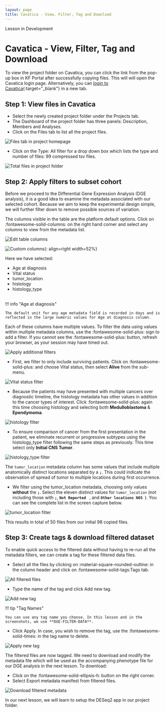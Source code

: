 ```yaml
---
layout: page
title: Cavatica - View, Filter, Tag and Download
---
```


<div class="banner"><span class="banner-text">Lesson in Development</span></div>

Cavatica - View, Filter, Tag and Download
=======================

To view the project folder on Cavatica, you can click the link from the pop-up box in KF Portal after successfully copying files. This will will open the Cavatica login page.
Alternatively, you can [login to Cavatica](https://cavatica.sbgenomics.com){:target="_blank"} in a new tab.

## Step 1: View files in Cavatica <a name="view-files"></a>

* Select the newly created project folder under the <span class="highlight_txt">Projects</span> tab.
* The Dashboard of the project folder has three panels: Description, Members and Analyses.
* Click on the <span class="highlight_txt">Files</span> tab to list all the project files.

![Files tab in project homepage](../rna-seq-images/10_Cavatica.png "Files tab in project homepage")

* Click on the <span class="highlight_txt">Type: All</span> filter for a drop down box which lists the type and number of files: 99 compressed tsv files.

![Total files in project folder](../rna-seq-images/11_Cavatica.png "Total files in project folder")


## Step 2: Apply filters to subset cohort

Before we proceed to the Differential Gene Expression Analysis (DGE analysis), it is a good idea to examine the metadata associated with our selected cohort. Because we aim to keep the experimental design simple, we will further filter down to remove possible sources of variation.

The columns visible in the table are the platform default options. Click on <span class="highlight_txt">:fontawesome-solid-columns:</span> on the right hand corner and select any columns to view from the metadata list.

![Edit table columns](../rna-seq-images/12_Cavatica.png "Edit table columns")

![Custom columns](../rna-seq-images/13_Cavatica.png "Custom columns"){: align=right width=52%}

Here we have selected:

 - Age at diagnosis
 - Vital status
 - tumor_location
 - histology
 - histology_type

</br>
!!! info "Age at diagnosis"

    The default unit for any age metadata field is recorded in days and is reflected in the large numeric values for Age at diagnosis column.

Each of these columns have multiple values. To filter the data using values within multiple metadata columns, use the <span class="highlight_txt">:fontawesome-solid-plus:</span> sign to add a filter. If you cannot see the <span class="highlight_txt">:fontawesome-solid-plus:</span> button, refresh your browser, as your session may have timed out.

![Apply additional filters](../rna-seq-images/14_Cavatica.png "Apply additional filters")

* First, we filter to only include surviving patients. Click on <span class="highlight_txt">:fontawesome-solid-plus:</span> and
choose <span class="highlight_txt">Vital status</span>, then select **Alive** from the sub-menu.

![Vital status filter](../rna-seq-images/15_Cavatica.png "Vital status filter")

* Because the patients may have presented with multiple cancers over diagnostic timeline, the <span class="highlight_txt">histology</span> metadata has other values in addition to the cancer types of interest. Click <span class="highlight_txt">:fontawesome-solid-plus:</span> again this time choosing <span class="highlight_txt">histology</span> and selecting both **Medulloblastoma** & **Ependymoma**.

![histology filter](../rna-seq-images/16_Cavatica.png "histology filter")

* To ensure comparison of cancer from the first presentation in the patient, we eliminate recurrent or progressive subtypes using the <span class="highlight_txt">histology_type</span> filter following the same steps as previously. This time select only **Initial CNS Tumor**.

![histology_type filter](../rna-seq-images/17_Cavatica.png "histology_type filter")

The `tumor_location` metadata column has some values that include multiple anatomically distinct locations separated by a **`;`**. This could indicate the observation of spread of tumor to multiple locations during first occurrence.

* We filter using the <span class="highlight_txt">tumor_location</span> metadata, choosing only values **without** the **`;`**. Select the eleven distinct values for `tumor_location` (not including those with **`;`**, **`Not Reported `** , and **`Other locations NOS `**). You can see the complete list in the screen capture below.

![tumor_location filter](../rna-seq-images/18_Cavatica.png "tumor_location filter")

This results in total of 50 files from our initial 98 copied files.

## Step 3: Create tags & download filtered dataset

To enable quick access to the filtered data without having to re-run all the metadata filters, we can create a tag for these filtered data files.

* Select all the files by clicking on <span class="highlight_txt">:material-square-rounded-outline:</span> in the column header and click on <span class="highlight_txt">:fontawesome-solid-tags:Tags</span> tab.  

![All filtered files](../rna-seq-images/19_Cavatica.png "All filtered files")

* Type the name of the tag and click <span class="highlight_txt">Add new tag</span>.

![Add new tag](../rna-seq-images/20_Cavatica.png "Add new tag")

!!! tip "Tag Names"

    You can use any tag name you choose. In this lesson and in the screenshots, we use **DGE-FILTER-DATA**.

* Click <span class="highlight_txt">Apply</span>. In case, you wish to remove the tag, use the <span class="highlight_txt">:fontawesome-solid-times:</span> in the tag name to delete.

![Apply new tag](../rna-seq-images/21_Cavatica.png "Apply new tag")

The filtered files are now tagged. We need to download and modify the metadata file which will be used as the accompanying phenotype file for our DGE analysis in the next lesson. To download:

* Click on the <span class="highlight_txt">:fontawesome-solid-ellipsis-h:</span> button on the right corner.
* Select <span class="highlight_txt">Export metadata manifest from filtered files</span>.

![Download filtered metadata](../rna-seq-images/22_Cavatica.png "Download filtered metadata")

In our next lesson, we will learn to setup the DESeq2 app in our project folder.
